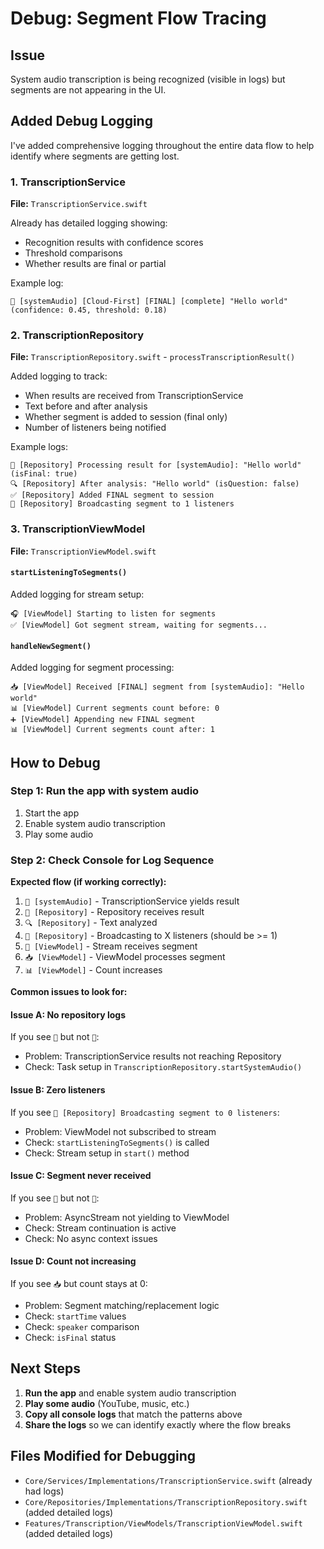 # Debug: Segment Flow Tracing

## Issue
System audio transcription is being recognized (visible in logs) but segments are not appearing in the UI.

## Added Debug Logging

I've added comprehensive logging throughout the entire data flow to help identify where segments are getting lost.

### 1. TranscriptionService
**File:** `TranscriptionService.swift`

Already has detailed logging showing:
- Recognition results with confidence scores
- Threshold comparisons
- Whether results are final or partial

Example log:
```
📝 [systemAudio] [Cloud-First] [FINAL] [complete] "Hello world" (confidence: 0.45, threshold: 0.18)
```

### 2. TranscriptionRepository
**File:** `TranscriptionRepository.swift` - `processTranscriptionResult()`

Added logging to track:
- When results are received from TranscriptionService
- Text before and after analysis
- Whether segment is added to session (final only)
- Number of listeners being notified

Example logs:
```
🔄 [Repository] Processing result for [systemAudio]: "Hello world" (isFinal: true)
🔍 [Repository] After analysis: "Hello world" (isQuestion: false)
✅ [Repository] Added FINAL segment to session
📢 [Repository] Broadcasting segment to 1 listeners
```

### 3. TranscriptionViewModel
**File:** `TranscriptionViewModel.swift`

#### `startListeningToSegments()`
Added logging for stream setup:
```
🎧 [ViewModel] Starting to listen for segments
✅ [ViewModel] Got segment stream, waiting for segments...
```

#### `handleNewSegment()`
Added logging for segment processing:
```
📥 [ViewModel] Received [FINAL] segment from [systemAudio]: "Hello world"
📊 [ViewModel] Current segments count before: 0
➕ [ViewModel] Appending new FINAL segment
📊 [ViewModel] Current segments count after: 1
```

## How to Debug

### Step 1: Run the app with system audio
1. Start the app
2. Enable system audio transcription
3. Play some audio

### Step 2: Check Console for Log Sequence

**Expected flow (if working correctly):**
1. `📝 [systemAudio]` - TranscriptionService yields result
2. `🔄 [Repository]` - Repository receives result
3. `🔍 [Repository]` - Text analyzed
4. `📢 [Repository]` - Broadcasting to X listeners (should be >= 1)
5. `🔔 [ViewModel]` - Stream receives segment
6. `📥 [ViewModel]` - ViewModel processes segment
7. `📊 [ViewModel]` - Count increases

**Common issues to look for:**

#### Issue A: No repository logs
If you see `📝` but not `🔄`:
- Problem: TranscriptionService results not reaching Repository
- Check: Task setup in `TranscriptionRepository.startSystemAudio()`

#### Issue B: Zero listeners
If you see `📢 [Repository] Broadcasting segment to 0 listeners`:
- Problem: ViewModel not subscribed to stream
- Check: `startListeningToSegments()` is called
- Check: Stream setup in `start()` method

#### Issue C: Segment never received
If you see `📢` but not `🔔`:
- Problem: AsyncStream not yielding to ViewModel
- Check: Stream continuation is active
- Check: No async context issues

#### Issue D: Count not increasing
If you see `📥` but count stays at 0:
- Problem: Segment matching/replacement logic
- Check: `startTime` values
- Check: `speaker` comparison
- Check: `isFinal` status

## Next Steps

1. **Run the app** and enable system audio transcription
2. **Play some audio** (YouTube, music, etc.)
3. **Copy all console logs** that match the patterns above
4. **Share the logs** so we can identify exactly where the flow breaks

## Files Modified for Debugging
- `Core/Services/Implementations/TranscriptionService.swift` (already had logs)
- `Core/Repositories/Implementations/TranscriptionRepository.swift` (added detailed logs)
- `Features/Transcription/ViewModels/TranscriptionViewModel.swift` (added detailed logs)

